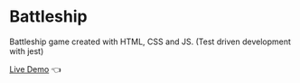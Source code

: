 # Battleship

Battleship game created with HTML, CSS and JS. (Test driven development with jest)

[Live Demo](https://llpingll.github.io/battleship/) :point_left: